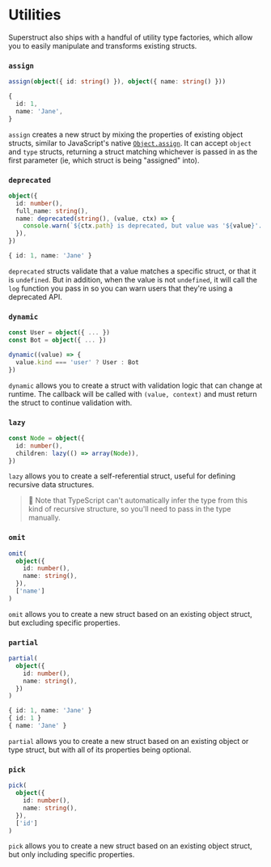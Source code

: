 # Utilities

Superstruct also ships with a handful of utility type factories, which allow you to easily manipulate and transforms existing structs.

### `assign`

```ts
assign(object({ id: string() }), object({ name: string() }))
```

```ts
{
  id: 1,
  name: 'Jane',
}
```

`assign` creates a new struct by mixing the properties of existing object structs, similar to JavaScript's native [`Object.assign`](https://developer.mozilla.org/en-US/docs/Web/JavaScript/Reference/Global_Objects/Object/assign). It can accept `object` and `type` structs, returning a struct matching whichever is passed in as the first parameter (ie, which struct is being "assigned" into).

### `deprecated`

```ts
object({
  id: number(),
  full_name: string(),
  name: deprecated(string(), (value, ctx) => {
    console.warn(`${ctx.path} is deprecated, but value was '${value}'. Please use 'full_name' instead.`)
  }),
})
```

```ts
{ id: 1, name: 'Jane' }
```

`deprecated` structs validate that a value matches a specific struct, or that it is `undefined`. But in addition, when the value is not `undefined`, it will call the `log` function you pass in so you can warn users that they're using a deprecated API.

### `dynamic`

```ts
const User = object({ ... })
const Bot = object({ ... })

dynamic((value) => {
  value.kind === 'user' ? User : Bot
})
```

`dynamic` allows you to create a struct with validation logic that can change at runtime. The callback will be called with `(value, context)` and must return the struct to continue validation with.

### `lazy`

```ts
const Node = object({
  id: number(),
  children: lazy(() => array(Node)),
})
```

`lazy` allows you to create a self-referential struct, useful for defining recursive data structures.

> 🤖 Note that TypeScript can't automatically infer the type from this kind of recursive structure, so you'll need to pass in the type manually.

### `omit`

```ts
omit(
  object({
    id: number(),
    name: string(),
  }),
  ['name']
)
```

`omit` allows you to create a new struct based on an existing object struct, but excluding specific properties.

### `partial`

```ts
partial(
  object({
    id: number(),
    name: string(),
  })
)
```

```ts
{ id: 1, name: 'Jane' }
{ id: 1 }
{ name: 'Jane' }
```

`partial` allows you to create a new struct based on an existing object or type struct, but with all of its properties being optional.

### `pick`

```ts
pick(
  object({
    id: number(),
    name: string(),
  }),
  ['id']
)
```

`pick` allows you to create a new struct based on an existing object struct, but only including specific properties.
